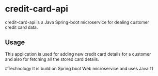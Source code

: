 # credit-card-api

credit-card-api is a Java Spring-boot microservice for dealing customer credit card data.

## Usage

This application is used for adding new credit card details for a customer
and also for fetching all the stored card details.

#Technology
It is build on Spring boot Web microservice and uses Java 11
